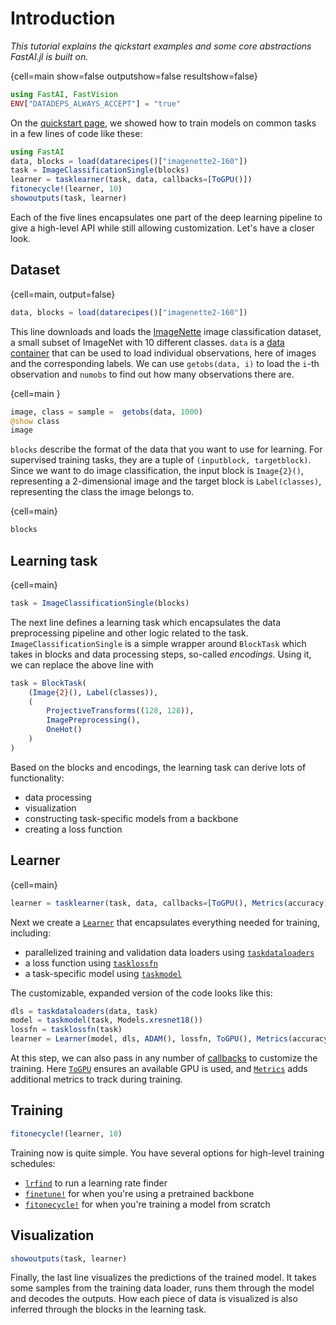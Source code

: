 # Introduction

*This tutorial explains the qickstart examples and some core abstractions FastAI.jl is built on.*

{cell=main show=false outputshow=false resultshow=false}
```julia
using FastAI, FastVision
ENV["DATADEPS_ALWAYS_ACCEPT"] = "true"
```

On the [quickstart page](./notebooks/quickstart.ipynb), we showed how to train models on common tasks in a few lines of code like these:

```julia
using FastAI
data, blocks = load(datarecipes()["imagenette2-160"])
task = ImageClassificationSingle(blocks)
learner = tasklearner(task, data, callbacks=[ToGPU()])
fitonecycle!(learner, 10)
showoutputs(task, learner)
```

Each of the five lines encapsulates one part of the deep learning pipeline to give a high-level API while still allowing customization. Let's have a closer look. 

## Dataset

{cell=main, output=false}
```julia
data, blocks = load(datarecipes()["imagenette2-160"])
```

This line downloads and loads the [ImageNette](https://github.com/fastai/imagenette) image classification dataset, a small subset of ImageNet with 10 different classes. `data` is a [data container](data_containers.md) that can be used to load individual observations, here of images and the corresponding labels. We can use `getobs(data, i)` to load the `i`-th observation and `numobs` to find out how many observations there are.

{cell=main }
```julia
image, class = sample =  getobs(data, 1000)
@show class
image
```

`blocks` describe the format of the data that you want to use for learning. For supervised training tasks, they are a tuple of `(inputblock, targetblock)`. Since we want to do image classification, the input block is `Image{2}()`, representing a 2-dimensional image and the target block is `Label(classes)`, representing the class the image belongs to.

{cell=main}
```julia
blocks
```

## Learning task

{cell=main}
```julia
task = ImageClassificationSingle(blocks)
```

The next line defines a learning task which encapsulates the data preprocessing pipeline and other logic related to the task. `ImageClassificationSingle` is a simple wrapper around `BlockTask` which takes in blocks and data processing steps, so-called _encodings_. Using it, we can replace the above line with


```julia
task = BlockTask(
    (Image{2}(), Label(classes)),
    (
        ProjectiveTransforms((128, 128)),
        ImagePreprocessing(),
        OneHot()
    )
)
```

Based on the blocks and encodings, the learning task can derive lots of functionality:

- data processing
- visualization
- constructing task-specific models from a backbone
- creating a loss function

## Learner

{cell=main}
```julia
learner = tasklearner(task, data, callbacks=[ToGPU(), Metrics(accuracy)])
```

Next we create a [`Learner`](#) that encapsulates everything needed for training, including:
- parallelized training and validation data loaders using [`taskdataloaders`](#)
- a loss function using [`tasklossfn`](#)
- a task-specific model using [`taskmodel`](#)

The customizable, expanded version of the code looks like this:

```julia
dls = taskdataloaders(data, task)
model = taskmodel(task, Models.xresnet18())
lossfn = tasklossfn(task)
learner = Learner(model, dls, ADAM(), lossfn, ToGPU(), Metrics(accuracy))
```

At this step, we can also pass in any number of [callbacks](https://fluxml.ai/FluxTraining.jl/dev/docs/callbacks/reference.md.html) to customize the training. Here [`ToGPU`](#) ensures an available GPU is used, and [`Metrics`](#) adds additional metrics to track during training.

## Training

```julia
fitonecycle!(learner, 10)
```

Training now is quite simple. You have several options for high-level training schedules:

- [`lrfind`](#) to run a learning rate finder
- [`finetune!`](#) for when you're using a pretrained backbone
- [`fitonecycle!`](#) for when you're training a model from scratch



## Visualization

```julia
showoutputs(task, learner)
```

Finally, the last line visualizes the predictions of the trained model. It takes some samples from the training data loader, runs them through the model and decodes the outputs. How each piece of data is visualized is also inferred through the blocks in the learning task.